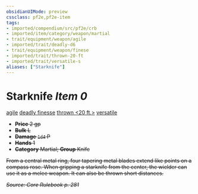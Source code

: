 ```yaml
---
obsidianUIMode: preview
cssclass: pf2e,pf2e-item
tags:
- imported/compendium/src/pf2e/crb
- imported/item/category/weapon/martial
- trait/equipment/weapon/agile
- imported/trait/deadly-d6
- trait/equipment/weapon/finese
- imported/trait/thrown-20-ft
- imported/trait/versatile-s
aliases: ["Starknife"]
---
```

# Starknife *Item 0*  
[agile](agile.md)  [deadly <d6>](deadly.md)  [finesse](finesse.md)  [thrown <20 ft.>](thrown.md)  [versatile <s>](versatile.md)  

- **Price** 2 gp
- **Bulk** L
- **Damage** `1d4` P
- **Hands** 1
- **Category** Martial; **Group** Knife 

From a central metal ring, four tapering metal blades extend like points on a compass rose. When gripping a starknife from the center, the wielder can use it as a melee weapon. It can also be thrown short distances.

*Source: Core Rulebook p. 281*